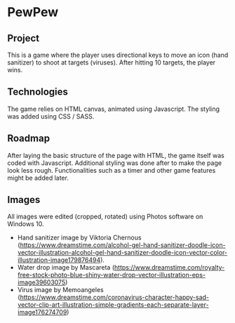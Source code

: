 # PewPew

## Project
This is a game where the player uses directional keys to move an icon (hand sanitizer) to shoot at targets (viruses). After hitting 10 targets, the player wins.

## Technologies
The game relies on HTML canvas, animated using Javascript. The styling was added using CSS / SASS.

## Roadmap
After laying the basic structure of the page with HTML, the game itself was coded with Javascript. Additional styling was done after to make the page look less rough.
Functionalities such as a timer and other game features might be added later.

## Images
All images were edited (cropped, rotated) using Photos software on Windows 10.
- Hand sanitizer image by Viktoria Chernous (https://www.dreamstime.com/alcohol-gel-hand-sanitizer-doodle-icon-vector-illustration-alcohol-gel-hand-sanitizer-doodle-icon-vector-color-illustration-image179876494).
- Water drop image by Mascareta (https://www.dreamstime.com/royalty-free-stock-photo-blue-shiny-water-drop-vector-illustration-eps-image39603075)
- Virus image by Memoangeles (https://www.dreamstime.com/coronavirus-character-happy-sad-vector-clip-art-illustration-simple-gradients-each-separate-layer-image176274709)
